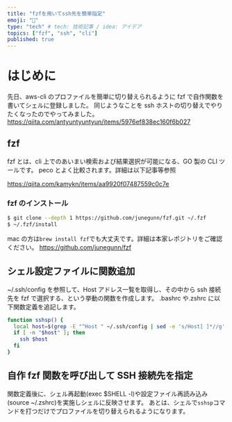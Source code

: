 ```yaml
---
title: "fzfを用いてssh先を簡単指定"
emoji: "🌊"
type: "tech" # tech: 技術記事 / idea: アイデア
topics: ["fzf", "ssh", "cli"]
published: true
---
```


# はじめに

先日、aws-cli のプロファイルを簡単に切り替えられるように fzf で自作関数を書いてシェルに登録しました。
同じようなことを ssh ホストの切り替えでやりたくなったのでやってみました。
https://qiita.com/antyuntyuntyun/items/5976ef838ec160f6b027

## fzf

fzf とは、cli 上でのあいまい検索および結果選択が可能になる、GO 製の CLI ツールです。
peco とよく比較されます。詳細は以下記事等参照

https://qiita.com/kamykn/items/aa9920f07487559c0c7e

### fzf のインストール

```bash
$ git clone --depth 1 https://github.com/junegunn/fzf.git ~/.fzf
$ ~/.fzf/install
```

mac の方は`brew install fzf`でも大丈夫です。詳細は本家レポジトリをご確認ください。
https://github.com/junegunn/fzf

## シェル設定ファイルに関数追加

~/.ssh/config を参照して、Host アドレス一覧を取得し、その中から ssh 接続先を fzf で選択する、という挙動の関数を作成します。
.bashrc や.zshrc に以下関数定義を追記します。

```bash
function sshsp() {
  local host=$(grep -E "^Host " ~/.ssh/config | sed -e 's/Host[ ]*//g' | fzf)
  if [ -n "$host" ]; then
    ssh $host
  fi
}
```

## 自作 fzf 関数を呼び出して SSH 接続先を指定

関数定義後に、シェル再起動(exec $SHELL -l)や設定ファイル再読み込み(source ~/.zshrc)を実施しシェルに反映させます。
あとは、シェルで`sshsp`コマンドを打つだけでプロファイルを切り替えられるようになります。
